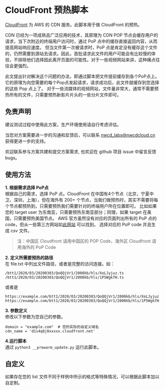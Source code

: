 # CloudFront 预热脚本

[CloudFront](https://aws.amazon.com/cn/cloudfront/?nc2=h_ql_prod_nt_cf) 为 AWS 的 CDN 服务。此脚本用于做 CloudFront 的预热。

CDN 已经为一项成熟且广泛应用的技术，其原理为 CDN POP 节点会缓存用户的请求，当下次附近的终端用户访问时，通过 PoP 点中的缓存直接返回内容，从而提高网站响应速度。
但当文件第一次被请求时，PoP 点是肯定没有缓存这个文件的，仍然需要到源站去请求。因此，首批请求此文件的用户可能会有比较慢的体验，不排除他们选择因此离开页面的可能性。对于一些视频网站来讲，这种痛点往往会更强烈。

此文提出针对解决这个问题的办法，即通过脚本把文件提前缓存到各个PoP点上。它的原理为向您需要的每个Pop点发起请求，请求成功后，此文件就缓存到您选择的这些 Pop 点上了。
对于一些流媒体的视频网站，文件量非常大，通常不需要预热所有的文件，只需要预热新影片片头的一些分片文件即可。

## 免责声明

建议测试过程中使用此方案，生产环境使用请自行考虑评估。

当您对方案需要进一步的沟通和反馈后，可以联系 nwcd_labs@nwcdcloud.cn 获得更进一步的支持。

欢迎联系参与方案共建和提交方案需求, 也欢迎在 github 项目 issue 中留言反馈 bugs。

## 使用方法

**1. 根据需求选择 PoP点**           
根据自己的需求，选择 PoP 点。CloudFront 在中国有4个节点（北京，宁夏中卫，深圳，上海），但在海外有 200+ 个节点，当我们做预热时，其实不需要将每个节点都预热到，只需要预热我们需要针对的终端用户所在位置即可。
比如如果您的 target user 为东南亚，只需要预热东南亚部分；同理，如果 target 在美国，只需要预热美国节点。
AWS 官方虽然没有对应的页面列出所有的 PoP 点的 code，但从一些第三方网站如[此网站](https://www.feitsui.com/zh-hans/article/3) 可以找到。
选择对应的 PoP code 并且生成 csv 文件。
> 注：中国区 Cloudfront 请用中国区的 POP Code，海外区 Cloudfront 请用海外的 PoP Code 

**2. 定义所需要预热的路径**     
   在 file.txt 中列出文件路径，或者是完整的访问连接。如：
   ```
   /btt1/2020/03/20200303/QoQQjVr1/2000kb/hls/XoLJyjuz.ts
   /btt1/2020/03/20200303/QoQQjVr1/2000kb/hls/1P5WgkfH.ts
   ```

或者是
   ```
   https://example.com/btt1/2020/03/20200303/QoQQjVr1/2000kb/hls/XoLJyjuz.ts
   https://example.com/btt1/2020/03/20200303/QoQQjVr1/2000kb/hls/1P5WgkfH.ts
   ```

**3. 参数定义**     
修改以下参数为您自己的参数。
```
domain = "example.com"  # 您的实际的自定义域名
cdn_name = 'd1s4q8j0xxxxx.cloudfront.net'
```

**4.运行脚本**    
通过 ```python3 __prewarm_update.py``` 运行此脚本。

## 自定义

如果存在您的 list 文件不同于样例中所示的格式等特殊情况，可以根据此脚本加以自定制。
